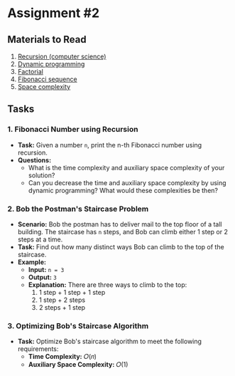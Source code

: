 # Assignment #2

## Materials to Read

1. [Recursion (computer science)](<https://en.wikipedia.org/wiki/Recursion_(computer_science)>)
2. [Dynamic programming](https://en.wikipedia.org/wiki/Dynamic_programming)
3. [Factorial](https://en.wikipedia.org/wiki/Factorial)
4. [Fibonacci sequence](https://en.wikipedia.org/wiki/Fibonacci_sequence)
5. [Space complexity](https://en.wikipedia.org/wiki/Space_complexity)

## Tasks

### 1. Fibonacci Number using Recursion

- **Task:** Given a number `n`, print the n-th Fibonacci number using recursion.
- **Questions:**
  - What is the time complexity and auxiliary space complexity of your solution?
  - Can you decrease the time and auxiliary space complexity by using dynamic programming? What would these complexities be then?

### 2. Bob the Postman's Staircase Problem

- **Scenario:** Bob the postman has to deliver mail to the top floor of a tall building. The staircase has `n` steps, and Bob can climb either 1 step or 2 steps at a time.
- **Task:** Find out how many distinct ways Bob can climb to the top of the staircase.
- **Example:**
  - **Input:** `n = 3`
  - **Output:** `3`
  - **Explanation:** There are three ways to climb to the top:
    1. 1 step + 1 step + 1 step
    2. 1 step + 2 steps
    3. 2 steps + 1 step

### 3. Optimizing Bob's Staircase Algorithm

- **Task:** Optimize Bob's staircase algorithm to meet the following requirements:
  - **Time Complexity:** 𝑂(𝑛)
  - **Auxiliary Space Complexity:** 𝑂(1)
